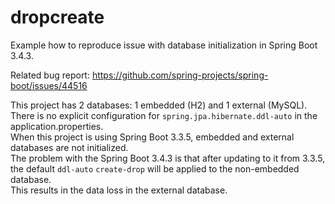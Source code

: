 # dropcreate
Example how to reproduce issue with database initialization in Spring Boot 3.4.3.

Related bug report: https://github.com/spring-projects/spring-boot/issues/44516

This project has 2 databases: 1 embedded (H2) and 1 external (MySQL).  
There is no explicit configuration for `spring.jpa.hibernate.ddl-auto` in the application.properties.  
When this project is using Spring Boot 3.3.5, embedded and external databases are not initialized.  
The problem with the Spring Boot 3.4.3 is that after updating to it from 3.3.5, the default `ddl-auto` `create-drop` will be applied to the non-embedded database.  
This results in the data loss in the external database.

